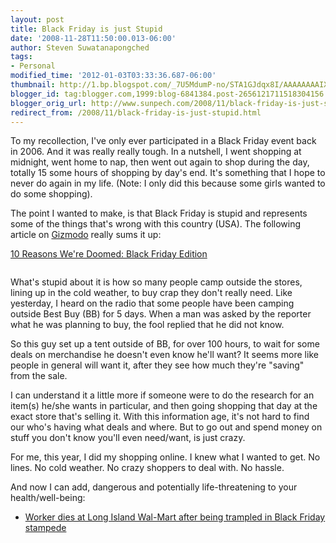 ```yaml
---
layout: post
title: Black Friday is just Stupid
date: '2008-11-28T11:50:00.013-06:00'
author: Steven Suwatanapongched
tags:
- Personal
modified_time: '2012-01-03T03:33:36.687-06:00'
thumbnail: http://1.bp.blogspot.com/_7U5MdumP-no/STA1GJdqx8I/AAAAAAAAIXg/GqO1waJAekQ/s600/shopping_lines.jpg
blogger_id: tag:blogger.com,1999:blog-6841384.post-2656121711518304156
blogger_orig_url: http://www.sunpech.com/2008/11/black-friday-is-just-stupid.html
redirect_from: /2008/11/black-friday-is-just-stupid.html
---
```


To my recollection, I've only ever participated in a Black Friday event back in 2006.  And it was really really tough.  In a nutshell, I went shopping at midnight, went home to nap, then went out again to shop during the day, totally 15 some hours of shopping by day's end.  It's something that I hope to never do again in my life.  (Note: I only did this because some girls wanted to do some shopping).

The point I wanted to make, is that Black Friday is stupid and represents some of the things that's wrong with this country (USA).  The following article on <a href="http://www.gizmodo.com/">Gizmodo</a> really sums it up:

<a href="http://gizmodo.com/5098946/10-reasons-were-doomed-black-friday-edition">10 Reasons We're Doomed: Black Friday Edition</a>

<img alt="" border="0" id="BLOGGER_PHOTO_ID_5273773543386695618" src="http://1.bp.blogspot.com/_7U5MdumP-no/STA1GJdqx8I/AAAAAAAAIXg/GqO1waJAekQ/s400/shopping_lines.jpg" />

What's stupid about it is how so many people camp outside the stores, lining up in the cold weather, to buy crap they don't really need.  Like yesterday, I heard on the radio that some people have been camping outside Best Buy (BB) for 5 days.  When a man was asked by the reporter what he was planning to buy, the fool replied that he did not know.

So this guy set up a tent outside of BB, for over 100 hours, to wait for some deals on merchandise he doesn't even know he'll want?  It seems more like people in general will want it, after they see how much they're "saving" from the sale.

I can understand it a little more if someone were to do the research for an item(s) he/she wants in particular, and then going shopping that day at the exact store that's selling it.  With this information age, it's not hard to find our who's having what deals and where.  But to go out and spend money on stuff you don't know you'll even need/want, is just crazy.

For me, this year, I did my shopping online.  I knew what I wanted to get.  No lines.  No cold weather.  No crazy shoppers to deal with.  No hassle.

And now I can add, dangerous and potentially life-threatening to your health/well-being:

<ul>
  <li><a href="http://www.nydailynews.com/ny_local/2008/11/28/2008-11-28_worker_dies_at_long_island_walmart_after.html">Worker dies at Long Island Wal-Mart after being trampled in Black Friday stampede</a></li>
</ul>